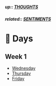 ##### up:: [THOUGHTS](../THOUGHTS.md)

##### related:: [SENTIMENTS](./sentiments.md)

# 📆 Days

## Week 1

- [Wednesday](../days/27Sept2023.md)
- [Thursday](../days/28Sept2023.md)
- [Friday](../days/29Sept2023.md)
